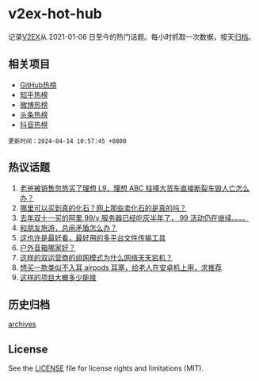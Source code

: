 # v2ex-hot-hub

 记录[V2EX](https://www.v2ex.com/)从 2021-01-06 日至今的热门话题。每小时抓取一次数据，按天[归档](archives)。
 
 ## 相关项目

- [GitHub热榜](https://github.com/lonnyzhang423/github-hot-hub)
- [知乎热榜](https://github.com/lonnyzhang423/zhihu-hot-hub)
- [微博热榜](https://github.com/lonnyzhang423/weibo-hot-hub)
- [头条热榜](https://github.com/lonnyzhang423/toutiao-hot-hub)
- [抖音热榜](https://github.com/lonnyzhang423/douyin-hot-hub)


 `更新时间：2024-04-14 10:57:45 +0800`

## 热议话题

1. [老爸被销售忽悠买了理想 L9，理想 ABC 柱撞大货车直接断裂车毁人亡怎么办？](https://www.v2ex.com/t/1032288)
1. [哪里可以买到真的化石？网上那些卖化石的是真的吗？](https://www.v2ex.com/t/1032145)
1. [去年双十一买的阿里 99/y 服务器已经吃灰半年了， 99 活动仍在继续。。。。](https://www.v2ex.com/t/1032149)
1. [和朋友旅游，总闹矛盾怎么办？](https://www.v2ex.com/t/1032249)
1. [这也许是最好看，最好用的多平台文件传输工具](https://www.v2ex.com/t/1032270)
1. [户外音箱哪家好？](https://www.v2ex.com/t/1032157)
1. [这样的双运营商的组网模式为什么网络天天宕机？](https://www.v2ex.com/t/1032194)
1. [想买一款类似不入耳 airpods 耳塞，给老人在安卓机上用，求推荐](https://www.v2ex.com/t/1032159)
1. [这样的项目大概多少能接](https://www.v2ex.com/t/1032188)

## 历史归档

[archives](archives)

## License

See the [LICENSE](LICENSE) file for license rights and limitations (MIT).
